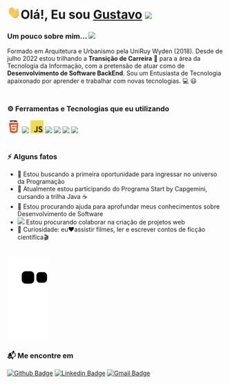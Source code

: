 <h1> <img src="https://raw.githubusercontent.com/ABSphreak/ABSphreak/master/gifs/Hi.gif" height="30px">Olá!, Eu sou <a href="https://github.com/devgustavosantiago">Gustavo</a> <img height="30px" src="https://emojis.slackmojis.com/emojis/images/1531849430/4246/blob-sunglasses.gif?1531849430"></h1>
</h1>

### Um pouco sobre mim...  <img src="https://media.giphy.com/media/VgCDAzcKvsR6OM0uWg/giphy.gif" width="50"> 
Formado em Arquitetura e Urbanismo pela UniRuy Wyden (2018). Desde de julho 2022 estou trilhando a **Transição de Carreira** 🚀 para a área da Tecnologia da Informação, com a pretensão de atuar como de **Desenvolvimento de Software BackEnd**. Sou um Entusiasta de Tecnologia apaixonado por aprender e trabalhar com novas tecnologias. 💻 😃 <br/><br/>

### ⚙️ Ferramentas e Tecnologias que eu utilizando
<code><img height="30" src="https://raw.githubusercontent.com/github/explore/80688e429a7d4ef2fca1e82350fe8e3517d3494d/topics/html/html.png"></code>
<code><img height="30" src="https://avatars1.githubusercontent.com/u/1517864?s=200&v=4"></code>
<code><img height="30" src="https://raw.githubusercontent.com/github/explore/80688e429a7d4ef2fca1e82350fe8e3517d3494d/topics/javascript/javascript.png"></code>
<code><img height="30" src="https://raw.githubusercontent.com/ghaschel/vscode-angular-html/master/assets/angular-html.png"></code>
<code><img height="30" src="https://avatars3.githubusercontent.com/u/9950313?s=200&v=4"></code>
<code><img height="30" src=https://raw.githubusercontent.com/jmnote/z-icons/master/svg/java.svg></code>
<code><img height="30" src="https://avatars3.githubusercontent.com/u/18133?s=200&v=4"></code><br/><br/>

### ⚡️ Alguns fatos
- 🔭 Estou buscando a primeira oportunidade para ingressar no universo da Programação
- 🌱 Atualmente estou participando do Programa Start by Capgemini, cursando a trilha Java ☕
- 🤔 Estou procurando ajuda para aprofundar meus conhecimentos sobre Desenvolvimento de Software
- <img src="https://media.giphy.com/media/WUlplcMpOCEmTGBtBW/giphy.gif" width="30">  Estou procurando colaborar na criação de projetos web 
- 🎉 Curiosidade: eu❤️assistir filmes, ler e escrever contos de ficção científica🎬 <br/><br/>

![Snake animation](https://github.com/rafaballerini/rafaballerini/blob/output/github-contribution-grid-snake.svg)

### 📬 Me encontre em
[![Github Badge](http://img.shields.io/badge/-Github-black?style=flat-square&logo=github&link=https://github.com/devgustavosantiago)](https://github.com/devgustavosantiago) 
[![Linkedin Badge](https://img.shields.io/badge/-LinkedIn-blue?style=flat-square&logo=Linkedin&logoColor=white&link=https://www.linkedin.com/in/gustavo-santiago-0b9b83166/)](https://www.linkedin.com/in/gustavo-santiago-0b9b83166)
[![Gmail Badge](https://img.shields.io/badge/-Gmail-d14836?style=flat-square&logo=Gmail&logoColor=white&link=mailto:devgustavosantiago@gmail.com)](mailto:devgustavosantiago@gmail.com)
